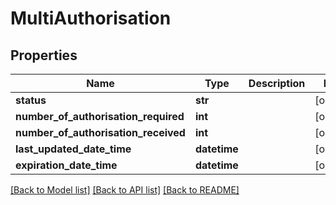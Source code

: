 # MultiAuthorisation

## Properties
Name | Type | Description | Notes
------------ | ------------- | ------------- | -------------
**status** | **str** |  | [optional] 
**number_of_authorisation_required** | **int** |  | [optional] 
**number_of_authorisation_received** | **int** |  | [optional] 
**last_updated_date_time** | **datetime** |  | [optional] 
**expiration_date_time** | **datetime** |  | [optional] 

[[Back to Model list]](../README.md#documentation-for-models) [[Back to API list]](../README.md#documentation-for-api-endpoints) [[Back to README]](../README.md)


